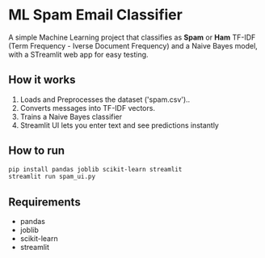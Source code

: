 # ML Spam Email Classifier
A simple Machine Learning project that classifies as **Spam** or **Ham** TF-IDF (Term Frequency - Iverse Document Frequency) and a Naive Bayes model, with a STreamlit web app for easy testing.

## How it works
1. Loads and Preprocesses the dataset ('spam.csv')..
2. Converts messages into TF-IDF vectors.
3. Trains a Naive Bayes classifier
4. Streamlit UI lets you enter text and see predictions instantly

## How to run
```bash
pip install pandas joblib scikit-learn streamlit
streamlit run spam_ui.py
```
## Requirements
- pandas
- joblib
- scikit-learn
- streamlit
